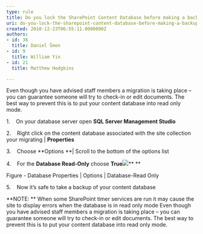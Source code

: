 ```yaml
---
type: rule
title: Do you lock the SharePoint Content Database before making a backup?
uri: do-you-lock-the-sharepoint-content-database-before-making-a-backup
created: 2010-12-23T06:55:11.0000000Z
authors:
- id: 36
  title: Daniel Šmon
- id: 9
  title: William Yin
- id: 21
  title: Matthew Hodgkins

---
```



Even though you have advised staff members a migration is taking place – you can guarantee someone will try to check-in or edit documents. The best way to prevent this is to put your content database into read only mode.

1.    On your database server open **SQL Server Management Studio**

2.    Right click on the content database associated with the site collection your migrating | **Properties**

3.    Choose **Options **| Scroll to the bottom of the options list

4.    For the **Database Read-Only** choose **True![](/ITAndNetworking/SharePointMigration/PublishingImages/LocLSQLDB.jpg)****
**

Figure - Database Properties | Options | Database-Read Only

5.    Now it’s safe to take a backup of your content database

**NOTE: ** When some SharePoint timer services are run it may cause the site to display errors when the database is in read only mode
  Even though you have advised staff members a migration is taking place – you can guarantee someone will try to check-in or edit documents. The best way to prevent this is to put your content database into read only mode.    
